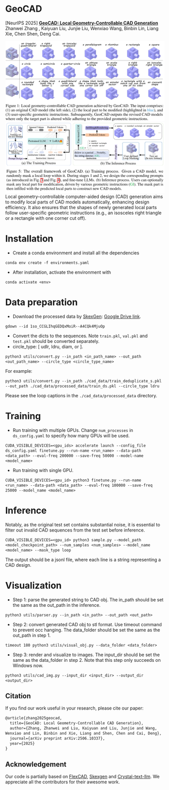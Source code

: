 # GeoCAD
[NeurIPS 2025] [**GeoCAD: Local Geometry-Controllable CAD Generation**](https://arxiv.org/abs/2506.10337)  
Zhanwei Zhang , Kaiyuan Liu, Junjie Liu, Wenxiao Wang, Binbin Lin,
Liang Xie, Chen Shen, Deng Cai.  


![img.png](img.png)  
![img1.png](img1.png)  
Local geometry-controllable computer-aided design (CAD) generation aims to modify local parts of CAD models automatically, enhancing design efficiency. It also ensures that the shapes of newly generated local parts follow user-specific geometric instructions (e.g., an isosceles right triangle or a rectangle with one corner cut off). 


# Installation
- Create a conda environment and install all the dependencies
```
conda env create -f environments.yaml
```
- After installation, activate the environment with
```
conda activate <env>
```

# Data preparation
- Download the processed data by [SkexGen](https://github.com/samxuxiang/SkexGen): [Google Drive link](https://drive.google.com/file/d/1so_CCGLIhqGEDQxMoiR--A4CQk4MjuOp/view).
```
gdown --id 1so_CCGLIhqGEDQxMoiR--A4CQk4MjuOp
```
- Convert the dicts to the sequences. Note ```train.pkl```, ```val.pkl``` and ```test.pkl``` should be converted separately.
- circle_type: [ udlr, ldru, diam, or ]. 

```
python3 utils/convert.py --in_path <in_path_name> --out_path <out_path_name> --circle_type <circle_type_name>
```
For example:
```
python3 utils/convert.py --in_path ./cad_data/train_deduplicate_s.pkl --out_path ./cad_data/processed_data/train_ds.pkl --circle_type ldru
```

Please see the loop captions in the ```./cad_data/processed_data``` directory.

# Training
- Run training with multiple GPUs. Change ```num_processes``` in ```ds_config.yaml``` to specify how many GPUs will be used.
```
CUDA_VISIBLE_DEVICES=<gpu_ids> accelerate launch --config_file ds_config.yaml finetune.py --run-name <run_name> --data-path <data_path> --eval-freq 200000 --save-freq 50000 --model-name <model_name>
```

- Run training with single GPU.
```
CUDA_VISIBLE_DEVICES=<gpu_id> python3 finetune.py --run-name <run_name> --data-path <data_path> --eval-freq 100000 --save-freq 25000 --model_name <model_name>
```
# Inference
Notably, as the original test set contains substantial noise, it is essential to filter out invalid CAD sequences from the test set before inference.
```
CUDA_VISIBLE_DEVICES=<gpu_id> python3 sample.py --model_path <model_checkpoint_path> --num_samples <num_samples> --model_name <model_name> --mask_type loop
``` 


The output should be a jsonl file, where each line is a string representing a CAD design.
# Visualization
- Step 1: parse the generated string to CAD obj. The in_path should be set the same as the out_path in the inference. 
```
python3 utils/parser.py --in_path <in_path> --out_path <out_path>
```
- Step 2: convert generated CAD obj to stl format. Use timeout command to prevent occ hanging. The data_folder should be set the same as the out_path in step 1.
```
timeout 180 python3 utils/visual_obj.py --data_folder <data_folder>
```
- Step 3: render and visualize to images. The input_dir should be set the same as the data_folder in step 2. Note that this step only succeeds on Windows now.
```
python3 utils/cad_img.py --input_dir <input_dir> --output_dir <output_dir>
```


## Citation
If you find our work useful in your research, please cite our paper:
```
@article{zhang2025geocad,
  title={GeoCAD: Local Geometry-Controllable CAD Generation},
  author={Zhang, Zhanwei and Liu, Kaiyuan and Liu, Junjie and Wang, Wenxiao and Lin, Binbin and Xie, Liang and Shen, Chen and Cai, Deng},
  journal={arXiv preprint arXiv:2506.10337},
  year={2025}
}
```

## Acknowledgement

Our code is partially based on [FlexCAD](https://github.com/microsoft/FlexCAD), [Skexgen](https://github.com/samxuxiang/SkexGen) and [Crystal-text-llm](https://github.com/facebookresearch/crystal-text-llm). 
We appreciate all the contributors for their awesome work.

